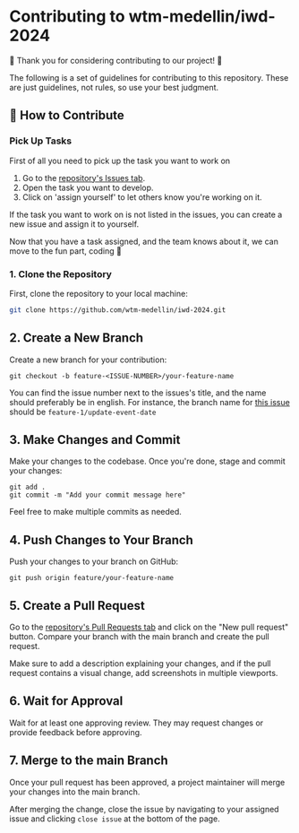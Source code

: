 # Contributing to wtm-medellin/iwd-2024

🎉 Thank you for considering contributing to our project! 🎉

The following is a set of guidelines for contributing to this repository. These are just guidelines, not rules, so use your best judgment.

## 🤔 How to Contribute

### Pick Up Tasks
First of all you need to pick up the task you want to work on

1. Go to the [repository's Issues tab](https://github.com/wtm-medellin/iwd-2024/issues).
2. Open the task you want to develop.
3. Click on 'assign yourself' to let others know you're working on it.

If the task you want to work on is not listed in the issues, you can create a new issue and assign it to yourself.

Now that you have a task assigned, and the team knows about it, we can move to the fun part, coding 🥳

### 1. Clone the Repository

First, clone the repository to your local machine:

```bash
git clone https://github.com/wtm-medellin/iwd-2024.git
```

## 2. Create a New Branch
Create a new branch for your contribution:

```
git checkout -b feature-<ISSUE-NUMBER>/your-feature-name
```

You can find the issue number next to the issues's title, and the name should preferably be in english. For instance, the branch name for [this issue](https://github.com/wtm-medellin/iwd-2024/issues/1) should be `feature-1/update-event-date`

## 3. Make Changes and Commit
Make your changes to the codebase. Once you're done, stage and commit your changes:
```
git add .
git commit -m "Add your commit message here"
```

Feel free to make multiple commits as needed.

## 4. Push Changes to Your Branch
Push your changes to your branch on GitHub:

```
git push origin feature/your-feature-name
```

## 5. Create a Pull Request
Go to the [repository's Pull Requests tab](https://github.com/wtm-medellin/iwd-2024/pulls) and click on the "New pull request" button. Compare your branch with the main branch and create the pull request.

Make sure to add a description explaining your changes, and if the pull request contains a visual change, add screenshots in multiple viewports.

## 6. Wait for Approval
Wait for at least one approving review. They may request changes or provide feedback before approving.

## 7. Merge to the main Branch
Once your pull request has been approved, a project maintainer will merge your changes into the main branch.

After merging the change, close the issue by navigating to your assigned issue and clicking `close issue` at the bottom of the page.